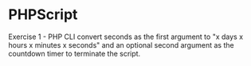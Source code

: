 # PHPScript

Exercise 1 - PHP CLI convert seconds as the first argument to "x days x hours x minutes x seconds" and an optional second argument as the countdown timer to terminate the script.
